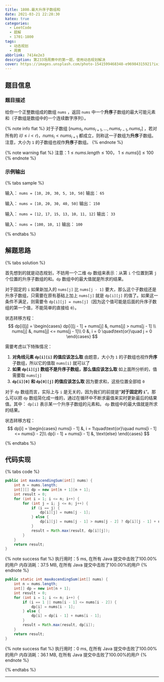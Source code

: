 ```yaml
---
title: 1800.最大升序子数组和
date: 2021-03-21 22:28:30
katex: true
categories:
  - LeetCode
  - 题解
  - 1701-1800
tags:
  - 动态规划
  - 周赛
abbrlink: 7414e2e3
description: 第233场周赛中的第一题，使用动态规划解决
cover: https://images.unsplash.com/photo-1541599468348-e96984315921?ixid=MXwxMjA3fDB8MHxwaG90by1wYWdlfHx8fGVufDB8fHw%3D&ixlib=rb-1.2.1&auto=format&fit=crop&w=1310&q=80
---
```


## 题目信息

### 题目描述

给你一个正整数组成的数组 `nums` ，返回 `nums` 中一个**升序**子数组的最大可能元素和（子数组是数组中的一个连续数字序列）。

{% note info flat %}
对于子数组 $[nums_l, nums_{l+1}, \dots, nums_{r-1}, nums_r]$ ，若对所有的 $i(l \le i < r)$，$nums_i < nums_{i+1}$ 都成立，则称这一子数组为**升序**子数组。注意，大小为 `1` 的子数组也视作**升序**子数组。
{% endnote %}

{% note warning flat %}
注意：$1 \le nums.length \le 100$， $1 \le nums[i] \le 100$
{% endnote %}

### 示例输出

{% tabs sample %}
<!-- tab 示例输出1 -->
输入： `nums = [10, 20, 30, 5, 10, 50]`
输出： `65`
<!-- endtab -->

<!-- tab 示例输出2 -->
输入： `nums = [10, 20, 30, 40, 50]`
输出： `150`
<!-- endtab -->

<!-- tab 示例输出3 -->
输入： `nums = [12, 17, 15, 13, 10, 11, 12]`
输出： `33`
<!-- endtab -->

<!-- tab 示例输出4 -->
输入： `nums = [100, 10, 1]`
输出： `100`
<!-- endtab -->
{% endtabs %}

## 解题思路

{% tabs solution %}
<!-- tab 动态规划 -->
首先想到的就是动态规划，不妨用一个二维 `dp` 数组来表示：从第 `i` 个位置到第 `j` 个位置的升序子数组的和。`dp` 数组中的最大值就是所求的结果。
   
对于固定的 `i` 如果新加入的 `nums[j]` 比 `nums[j - 1]` 要大，那么这个子数组还是升序子数组，只需要在原有基础上加上 `nums[j]` 就是 `dp[i][j]` 的值了。如果这一条件不满足，则需要令 `dp[i][j] = nums[j]`（因为这个值可能是后面的升序子数组的第一个值，不能简单的直接给 `0`）。

状态转移方程：
$$
dp[i][j] = 
\begin{cases}
dp[i][j - 1] + nums[j] &, nums[j] > nums[j - 1] \\
nums[j] &, nums[j] <= nums[j - 1]\\
0 &, i = 0 \quad\text{or}\quad j = 0
\end{cases}
$$

需要考虑以下特殊情况：
1. **对角线元素 `dp[i][i]` 的值应该怎么取**
   由题意，大小为 `1` 的子数组也视作**升序**子数组，所以它的值取 `nums[i]` 就可以了
2. **如果 `dp[i][j]` 数组不是升序子数组，那么值应该怎么取**
   如上面所分析的，值需要取 `nums[j]`
3. **`dp[i][0]` 和 `dp[0][j]` 的值应该怎么取**
   因为要求和，这些位置全部给 `0`
<!-- endtab -->

<!-- tab dp数组优化 -->
对于 `dp` 数组而言，实际上与 `i` 是无关的，因为我们的前提是“**对于固定的 `i`**”。那么可以把 `dp` 数组简化成一维的，通过在循环中不断求最值来实时更新最后的结果值。其中： `dp[i]` 表示某一个升序子数组的元素和。 `dp` 数组中的最大值就是所求的结果。

状态转移方程：
$$
dp[i] =
\begin{cases}
nums[i - 1] &, i = 1\quad\text{or}\quad nums[i - 1] <= nums[i - 2]\\
dp[i - 1] + nums[i - 1] &, \text{else}
\end{cases}
$$
<!-- endtab -->
{% endtabs %}

## 代码实现

{% tabs code %}
<!-- tab 动态规划 -->
```java
public int maxAscendingSum(int[] nums) {
    int n = nums.length;
    int[][] dp = new int[n + 1][n + 1];
    int result = 0;
    for (int i = 1; i <= n; i++) {
        for (int j = i; j <= n; j++) {
            if (i == j) {
                dp[i][j] = nums[j - 1];
            } else {
                dp[i][j] = nums[j - 1] > nums[j - 2] ? dp[i][j - 1] + nums[j - 1] : nums[j - 1];
            }
            result = Math.max(result, dp[i][j]);
        }
    }
    return result;
}
```

{% note success flat %}
执行用时：5 ms, 在所有 Java 提交中击败了100.00%的用户
内存消耗：37.5 MB, 在所有 Java 提交中击败了100.00%的用户
{% endnote %}
<!-- endtab -->

<!-- tab dp数组优化 -->
```java
public static int maxAscendingSum(int[] nums) {
    int n = nums.length;
    int[] dp = new int[n + 1];
    int result = 0;
    for (int i = 1; i <= n; i++) {
        if (i == 1 || nums[i - 1] <= nums[i - 2]) {
            dp[i] = nums[i - 1];
        } else {
            dp[i] = dp[i - 1] + nums[i - 1];
        }
        result = Math.max(result, dp[i]);
    }
    return result;
}
```

{% note success flat %}
执行用时：0 ms, 在所有 Java 提交中击败了100.00%的用户
内存消耗：36.1 MB, 在所有 Java 提交中击败了100.00%的用户
{% endnote %}
<!-- endtab -->
{% endtabs %}

---
